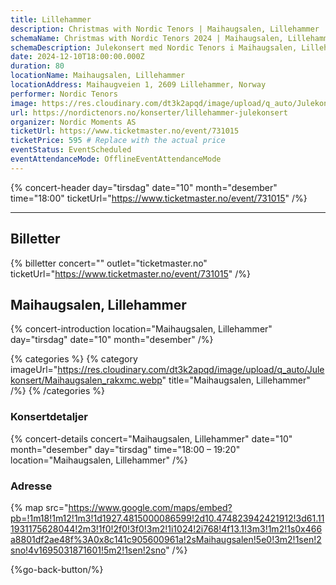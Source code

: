 ```yaml
---
title: Lillehammer
description: Christmas with Nordic Tenors | Maihaugsalen, Lillehammer
schemaName: Christmas with Nordic Tenors 2024 | Maihaugsalen, Lillehammer
schemaDescription: Julekonsert med Nordic Tenors i Maihaugsalen, Lillehammer
date: 2024-12-10T18:00:00.000Z
duration: 80
locationName: Maihaugsalen, Lillehammer
locationAddress: Maihaugveien 1, 2609 Lillehammer, Norway
performer: Nordic Tenors
image: https://res.cloudinary.com/dt3k2apqd/image/upload/q_auto/Julekonsert/schema_-_Maihaugsalen_Lillehammer_ag43qh.webp
url: https://nordictenors.no/konserter/lillehammer-julekonsert
organizer: Nordic Moments AS
ticketUrl: https://www.ticketmaster.no/event/731015
ticketPrice: 595 # Replace with the actual price
eventStatus: EventScheduled
eventAttendanceMode: OfflineEventAttendanceMode
---
```


{% concert-header day="tirsdag" date="10" month="desember" time="18:00" ticketUrl="https://www.ticketmaster.no/event/731015" /%}

---

## Billetter

{% billetter concert="" outlet="ticketmaster.no" ticketUrl="https://www.ticketmaster.no/event/731015" /%}

## Maihaugsalen, Lillehammer

{% concert-introduction location="Maihaugsalen, Lillehammer" day="tirsdag" date="10" month="desember" /%}

{% categories %}
{% category imageUrl="https://res.cloudinary.com/dt3k2apqd/image/upload/q_auto/Julekonsert/Maihaugsalen_rakxmc.webp" title="Maihaugsalen, Lillehammer" /%}
{% /categories %}

### Konsertdetaljer

{% concert-details concert="Maihaugsalen, Lillehammer" date="10" month="desember" day="tirsdag" time="18:00 – 19:20" location="Maihaugsalen, Lillehammer" /%}

### Adresse

{% map src="https://www.google.com/maps/embed?pb=!1m18!1m12!1m3!1d1927.4815000086599!2d10.474823942421912!3d61.111931175628044!2m3!1f0!2f0!3f0!3m2!1i1024!2i768!4f13.1!3m3!1m2!1s0x466a8801df2ae48f%3A0x8c141c905600961a!2sMaihaugsalen!5e0!3m2!1sen!2sno!4v1695031871601!5m2!1sen!2sno" /%}

{%go-back-button/%}
